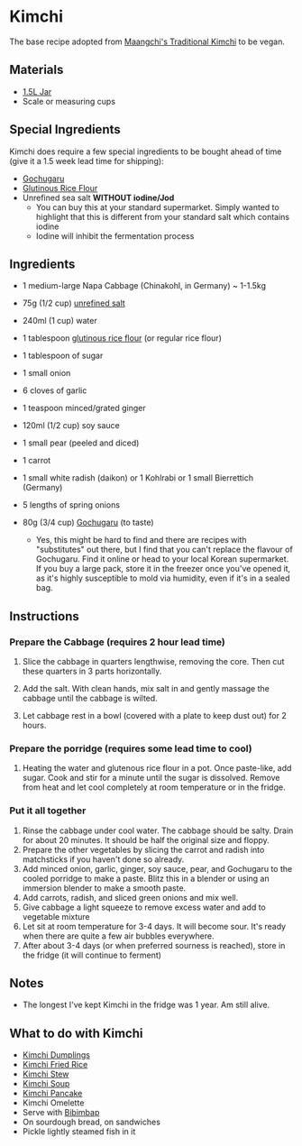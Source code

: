 # Kimchi

The base recipe adopted from [Maangchi's Traditional Kimchi](https://www.maangchi.com/recipe/tongbaechu-kimchi) to be vegan.



## Materials

* [1.5L Jar](../README.md#jars)
* Scale or measuring cups



## Special Ingredients

Kimchi does require a few special ingredients to be bought ahead of time (give it a 1.5 week lead time for shipping):

* [Gochugaru](https://www.amazon.de/-/en/dp/B017GFSFEY)
* [Glutinous Rice Flour](https://www.amazon.de/-/en/dp/B003U2Q0OK)
* Unrefined sea salt **WITHOUT iodine/Jod**
  * You can buy this at your standard supermarket. Simply wanted to highlight that this is different from your standard salt which contains iodine
  * Iodine will inhibit the fermentation process

## Ingredients

* 1 medium-large Napa Cabbage (Chinakohl, in Germany) ~ 1-1.5kg

* 75g (1/2 cup) [unrefined salt](#special-ingredients)

* 240ml (1 cup) water

* 1 tablespoon [glutinous rice flour](#special-ingredients) (or regular rice flour)

* 1 tablespoon of sugar

* 1 small onion

* 6 cloves of garlic

* 1 teaspoon minced/grated ginger

* 120ml (1/2 cup) soy sauce

* 1 small pear (peeled and diced)

* 1 carrot

* 1 small white radish (daikon) or 1 Kohlrabi or 1 small Bierrettich (Germany)

* 5 lengths of spring onions

* 80g (3/4 cup) [Gochugaru](#special-ingredients) (to taste)

  * Yes, this might be hard to find and there are recipes with "substitutes" out there, but I find that you can't replace the flavour of Gochugaru. Find it online or head to your local Korean supermarket. If you buy a large pack, store it in the freezer once you've opened it, as it's highly susceptible to mold via humidity, even if it's in a sealed bag.

  

## Instructions

### Prepare the Cabbage (requires 2 hour lead time)

1. Slice the cabbage in quarters lengthwise, removing the core. Then cut these quarters in 3 parts horizontally.

2. Add the salt. With clean hands, mix salt in and gently massage the cabbage until the cabbage is wilted.

3. Let cabbage rest in a bowl (covered with a plate to keep dust out) for 2 hours.

   

### Prepare the porridge (requires some lead time to cool)

1. Heating the water and glutenous rice flour in a pot. Once paste-like, add sugar. Cook and stir for a minute until the sugar is dissolved. Remove from heat and let cool completely at room temperature or in the fridge.

   

### Put it all together

1. Rinse the cabbage under cool water. The cabbage should be  salty. Drain for about 20 minutes. It should be half the original size and floppy.
2. Prepare the other vegetables by slicing the carrot and radish into matchsticks if you haven't done so already.
3. Add minced onion, garlic, ginger, soy sauce, pear, and Gochugaru to the cooled porridge to make a paste. Blitz this in a blender or using an immersion blender to make a smooth paste.
4. Add carrots, radish, and sliced green onions and mix well.
5. Give cabbage a light squeeze to remove excess water and add to vegetable mixture
6. Let sit at room temperature for 3-4 days. It will become sour. It's ready when there are quite a few air bubbles everywhere.
7. After about 3-4 days (or when preferred sourness is reached), store in the fridge (it will continue to ferment)



## Notes

* The longest I've kept Kimchi in the fridge was 1 year. Am still alive.



## What to do with Kimchi

* [Kimchi Dumplings](https://www.youtube.com/watch?v=fpyEDjmTeGo&t=771s)
* [Kimchi Fried Rice](https://www.maangchi.com/recipe/kimchi-bokkeumbap)
* [Kimchi Stew](https://www.maangchi.com/recipe/kimchi-jjigae)
* [Kimchi Soup](https://www.maangchi.com/recipe/kimchi-guk)
* [Kimchi Pancake](https://www.maangchi.com/recipe/kimchijeon)
* Kimchi Omelette
* Serve with [Bibimbap](https://www.maangchi.com/recipe/bibimbap)
* On sourdough bread, on sandwiches
* Pickle lightly steamed fish in it

